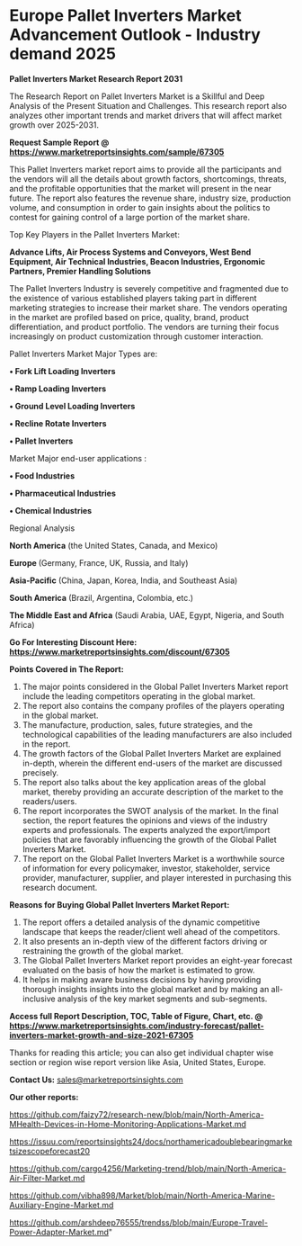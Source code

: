 # Europe Pallet Inverters Market Advancement Outlook - Industry demand 2025

<strong>Pallet Inverters Market Research Report 2031</strong>

The Research Report on Pallet Inverters Market is a Skillful and Deep Analysis of the Present Situation and Challenges. This research report also analyzes other important trends and market drivers that will affect market growth over 2025-2031.

<strong>Request Sample Report @ <a href=https://www.marketreportsinsights.com/sample/67305>https://www.marketreportsinsights.com/sample/67305</a></strong>

This Pallet Inverters market report aims to provide all the participants and the vendors will all the details about growth factors, shortcomings, threats, and the profitable opportunities that the market will present in the near future. The report also features the revenue share, industry size, production volume, and consumption in order to gain insights about the politics to contest for gaining control of a large portion of the market share.

Top Key Players in the Pallet Inverters Market:

<strong>Advance Lifts, Air Process Systems and Conveyors, West Bend Equipment, Air Technical Industries, Beacon Industries, Ergonomic Partners, Premier Handling Solutions</strong>

The Pallet Inverters Industry is severely competitive and fragmented due to the existence of various established players taking part in different marketing strategies to increase their market share. The vendors operating in the market are profiled based on price, quality, brand, product differentiation, and product portfolio. The vendors are turning their focus increasingly on product customization through customer interaction.

Pallet Inverters Market Major Types are:

<strong>• Fork Lift Loading Inverters

• Ramp Loading Inverters

• Ground Level Loading Inverters

• Recline Rotate Inverters

• Pallet Inverters</strong>

Market Major end-user applications :

<strong>• Food Industries

• Pharmaceutical Industries

• Chemical Industries</strong>

Regional Analysis

</u><strong><b>North America</b></strong> (the United States, Canada, and Mexico)

<strong><b>Europe </b></strong>(Germany, France, UK, Russia, and Italy)

<strong><b>Asia-Pacific</b></strong> (China, Japan, Korea, India, and Southeast Asia)

<strong><b>South America</b></strong> (Brazil, Argentina, Colombia, etc.)

<strong><b>The Middle East and Africa</b></strong> (Saudi Arabia, UAE, Egypt, Nigeria, and South Africa)

<strong>Go For Interesting Discount Here: <a href=https://www.marketreportsinsights.com/discount/67305>https://www.marketreportsinsights.com/discount/67305</a></strong>

<strong>Points Covered in The Report:</strong>
<ol>
  <li>The major points considered in the Global Pallet Inverters Market report include the leading competitors operating in the global market.</li>
  <li>The report also contains the company profiles of the players operating in the global market.</li>
  <li>The manufacture, production, sales, future strategies, and the technological capabilities of the leading manufacturers are also included in the report.</li>
  <li>The growth factors of the Global Pallet Inverters Market are explained in-depth, wherein the different end-users of the market are discussed precisely.</li>
  <li>The report also talks about the key application areas of the global market, thereby providing an accurate description of the market to the readers/users.</li>
  <li>The report incorporates the SWOT analysis of the market. In the final section, the report features the opinions and views of the industry experts and professionals. The experts analyzed the export/import policies that are favorably influencing the growth of the Global Pallet Inverters Market.</li>
  <li>The report on the Global Pallet Inverters Market is a worthwhile source of information for every policymaker, investor, stakeholder, service provider, manufacturer, supplier, and player interested in purchasing this research document.</li>
</ol>
<strong>Reasons for Buying Global Pallet Inverters Market Report:</strong>

<ol>
  <li>The report offers a detailed analysis of the dynamic competitive landscape that keeps the reader/client well ahead of the competitors.</li>
  <li>It also presents an in-depth view of the different factors driving or restraining the growth of the global market.</li>
  <li>The Global Pallet Inverters Market report provides an eight-year forecast evaluated on the basis of how the market is estimated to grow.</li>
  <li>It helps in making aware business decisions by having providing thorough insights insights into the global market and by making an all-inclusive analysis of the key market segments and sub-segments.</li>
</ol>
<strong>Access full Report Description, TOC, Table of Figure, Chart, etc. @ <a href=https://www.marketreportsinsights.com/industry-forecast/pallet-inverters-market-growth-and-size-2021-67305>https://www.marketreportsinsights.com/industry-forecast/pallet-inverters-market-growth-and-size-2021-67305</a></strong>


Thanks for reading this article; you can also get individual chapter wise section or region wise report version like Asia, United States, Europe.

<strong>Contact Us:</strong>
sales@marketreportsinsights.com

<strong>Our other reports:</strong>

<a href=https://github.com/faizy72/research-new/blob/main/North-America-MHealth-Devices-in-Home-Monitoring-Applications-Market.md>https://github.com/faizy72/research-new/blob/main/North-America-MHealth-Devices-in-Home-Monitoring-Applications-Market.md</a>

<a href=https://issuu.com/reportsinsights24/docs/northamericadoublebearingmarketsizescopeforecast20>https://issuu.com/reportsinsights24/docs/northamericadoublebearingmarketsizescopeforecast20</a>

<a href=https://github.com/cargo4256/Marketing-trend/blob/main/North-America-Air-Filter-Market.md>https://github.com/cargo4256/Marketing-trend/blob/main/North-America-Air-Filter-Market.md</a>

<a href=https://github.com/vibha898/Market/blob/main/North-America-Marine-Auxiliary-Engine-Market.md>https://github.com/vibha898/Market/blob/main/North-America-Marine-Auxiliary-Engine-Market.md</a>

<a href=https://github.com/arshdeep76555/trendss/blob/main/Europe-Travel-Power-Adapter-Market.md>https://github.com/arshdeep76555/trendss/blob/main/Europe-Travel-Power-Adapter-Market.md</a>"
